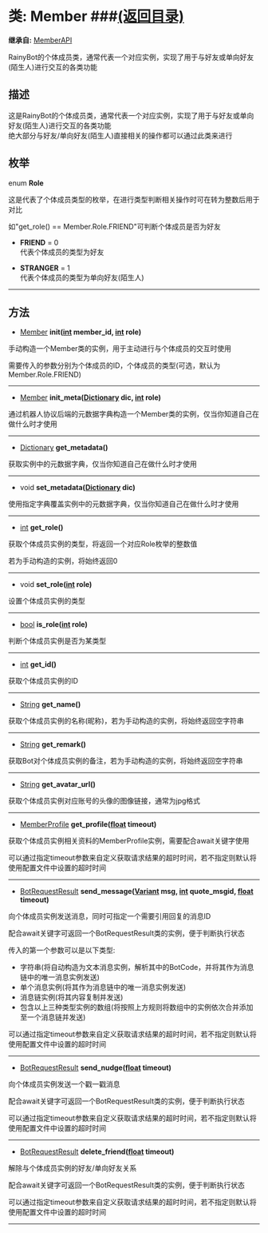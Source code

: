 # 类: Member ###[(返回目录)](README.md)  
  
**继承自:** [MemberAPI](MemberAPI.md)  
  
RainyBot的个体成员类，通常代表一个对应实例，实现了用于与好友或单向好友(陌生人)进行交互的各类功能  
  
## 描述  
  
这是RainyBot的个体成员类，通常代表一个对应实例，实现了用于与好友或单向好友(陌生人)进行交互的各类功能   
绝大部分与好友/单向好友(陌生人)直接相关的操作都可以通过此类来进行  
  
## 枚举  
  
enum **Role**  
  
这是代表了个体成员类型的枚举，在进行类型判断相关操作时可在转为整数后用于对比   
  
如"get_role() == Member.Role.FRIEND"可判断个体成员是否为好友  
  
- **FRIEND** = 0  
代表个体成员的类型为好友  
  
- **STRANGER** = 1  
代表个体成员的类型为单向好友(陌生人)  
  
---  
  
## 方法 
  
- [Member](Member.md) **init([int](https://docs.godotengine.org/en/latest/classes/class_int.html) member_id, [int](https://docs.godotengine.org/en/latest/classes/class_int.html) role)**  
  
手动构造一个Member类的实例，用于主动进行与个体成员的交互时使用   
  
需要传入的参数分别为个体成员的ID，个体成员的类型(可选，默认为Member.Role.FRIEND)  
  
---  
  
- [Member](Member.md) **init_meta([Dictionary](https://docs.godotengine.org/en/latest/classes/class_dictionary.html) dic, [int](https://docs.godotengine.org/en/latest/classes/class_int.html) role)**  
  
通过机器人协议后端的元数据字典构造一个Member类的实例，仅当你知道自己在做什么时才使用  
  
---  
  
- [Dictionary](https://docs.godotengine.org/en/latest/classes/class_dictionary.html) **get_metadata()**  
  
获取实例中的元数据字典，仅当你知道自己在做什么时才使用  
  
---  
  
- void **set_metadata([Dictionary](https://docs.godotengine.org/en/latest/classes/class_dictionary.html) dic)**  
  
使用指定字典覆盖实例中的元数据字典，仅当你知道自己在做什么时才使用  
  
---  
  
- [int](https://docs.godotengine.org/en/latest/classes/class_int.html) **get_role()**  
  
获取个体成员实例的类型，将返回一个对应Role枚举的整数值   
  
若为手动构造的实例，将始终返回0  
  
---  
  
- void **set_role([int](https://docs.godotengine.org/en/latest/classes/class_int.html) role)**  
  
设置个体成员实例的类型  
  
---  
  
- [bool](https://docs.godotengine.org/en/latest/classes/class_bool.html) **is_role([int](https://docs.godotengine.org/en/latest/classes/class_int.html) role)**  
  
判断个体成员实例是否为某类型  
  
---  
  
- [int](https://docs.godotengine.org/en/latest/classes/class_int.html) **get_id()**  
  
获取个体成员实例的ID  
  
---  
  
- [String](https://docs.godotengine.org/en/latest/classes/class_string.html) **get_name()**  
  
获取个体成员实例的名称(昵称)，若为手动构造的实例，将始终返回空字符串  
  
---  
  
- [String](https://docs.godotengine.org/en/latest/classes/class_string.html) **get_remark()**  
  
获取Bot对个体成员实例的备注，若为手动构造的实例，将始终返回空字符串  
  
---  
  
- [String](https://docs.godotengine.org/en/latest/classes/class_string.html) **get_avatar_url()**  
  
获取个体成员实例对应账号的头像的图像链接，通常为jpg格式  
  
---  
  
- [MemberProfile](MemberProfile.md) **get_profile([float](https://docs.godotengine.org/en/latest/classes/class_float.html) timeout)**  
  
获取个体成员实例相关资料的MemberProfile实例，需要配合await关键字使用   
  
可以通过指定timeout参数来自定义获取请求结果的超时时间，若不指定则默认将使用配置文件中设置的超时时间  
  
---  
  
- [BotRequestResult](BotRequestResult.md) **send_message([Variant](https://docs.godotengine.org/en/latest/classes/class_variant.html) msg, [int](https://docs.godotengine.org/en/latest/classes/class_int.html) quote_msgid, [float](https://docs.godotengine.org/en/latest/classes/class_float.html) timeout)**  
  
向个体成员实例发送消息，同时可指定一个需要引用回复的消息ID   
  
配合await关键字可返回一个BotRequestResult类的实例，便于判断执行状态   
  
传入的第一个参数可以是以下类型:   
- 字符串(将自动构造为文本消息实例，解析其中的BotCode，并将其作为消息链中的唯一消息实例发送)   
- 单个消息实例(将其作为消息链中的唯一消息实例发送)   
- 消息链实例(将其内容复制并发送)   
- 包含以上三种类型实例的数组(将按照上方规则将数组中的实例依次合并添加至一个消息链并发送)   
  
可以通过指定timeout参数来自定义获取请求结果的超时时间，若不指定则默认将使用配置文件中设置的超时时间  
  
---  
  
- [BotRequestResult](BotRequestResult.md) **send_nudge([float](https://docs.godotengine.org/en/latest/classes/class_float.html) timeout)**  
  
向个体成员实例发送一个戳一戳消息   
  
配合await关键字可返回一个BotRequestResult类的实例，便于判断执行状态   
  
可以通过指定timeout参数来自定义获取请求结果的超时时间，若不指定则默认将使用配置文件中设置的超时时间  
  
---  
  
- [BotRequestResult](BotRequestResult.md) **delete_friend([float](https://docs.godotengine.org/en/latest/classes/class_float.html) timeout)**  
  
解除与个体成员实例的好友/单向好友关系   
  
配合await关键字可返回一个BotRequestResult类的实例，便于判断执行状态   
  
可以通过指定timeout参数来自定义获取请求结果的超时时间，若不指定则默认将使用配置文件中设置的超时时间  
  
---  
  


